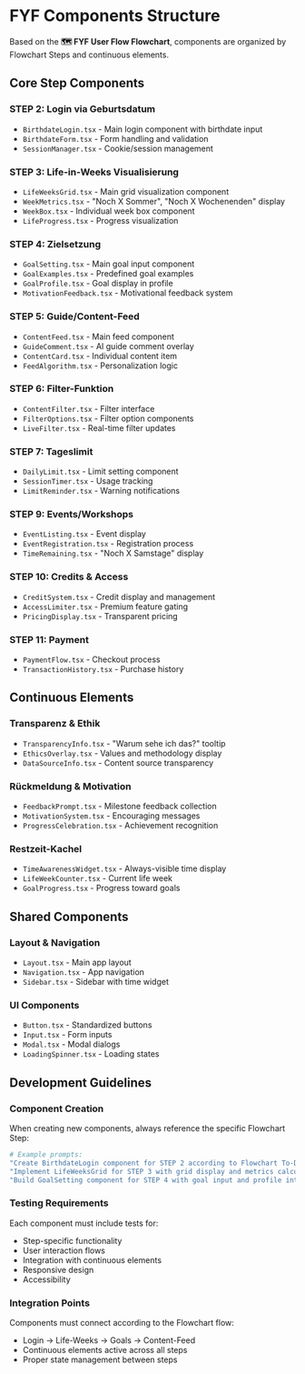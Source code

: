 # FYF Components Structure

Based on the **🗺️ FYF User Flow Flowchart**, components are organized by Flowchart Steps and continuous elements.

## Core Step Components

### STEP 2: Login via Geburtsdatum
- `BirthdateLogin.tsx` - Main login component with birthdate input
- `BirthdateForm.tsx` - Form handling and validation
- `SessionManager.tsx` - Cookie/session management

### STEP 3: Life-in-Weeks Visualisierung
- `LifeWeeksGrid.tsx` - Main grid visualization component
- `WeekMetrics.tsx` - "Noch X Sommer", "Noch X Wochenenden" display
- `WeekBox.tsx` - Individual week box component
- `LifeProgress.tsx` - Progress visualization

### STEP 4: Zielsetzung
- `GoalSetting.tsx` - Main goal input component
- `GoalExamples.tsx` - Predefined goal examples
- `GoalProfile.tsx` - Goal display in profile
- `MotivationFeedback.tsx` - Motivational feedback system

### STEP 5: Guide/Content-Feed
- `ContentFeed.tsx` - Main feed component
- `GuideComment.tsx` - AI guide comment overlay
- `ContentCard.tsx` - Individual content item
- `FeedAlgorithm.tsx` - Personalization logic

### STEP 6: Filter-Funktion
- `ContentFilter.tsx` - Filter interface
- `FilterOptions.tsx` - Filter option components
- `LiveFilter.tsx` - Real-time filter updates

### STEP 7: Tageslimit
- `DailyLimit.tsx` - Limit setting component
- `SessionTimer.tsx` - Usage tracking
- `LimitReminder.tsx` - Warning notifications

### STEP 9: Events/Workshops
- `EventListing.tsx` - Event display
- `EventRegistration.tsx` - Registration process
- `TimeRemaining.tsx` - "Noch X Samstage" display

### STEP 10: Credits & Access
- `CreditSystem.tsx` - Credit display and management
- `AccessLimiter.tsx` - Premium feature gating
- `PricingDisplay.tsx` - Transparent pricing

### STEP 11: Payment
- `PaymentFlow.tsx` - Checkout process
- `TransactionHistory.tsx` - Purchase history

## Continuous Elements

### Transparenz & Ethik
- `TransparencyInfo.tsx` - "Warum sehe ich das?" tooltip
- `EthicsOverlay.tsx` - Values and methodology display
- `DataSourceInfo.tsx` - Content source transparency

### Rückmeldung & Motivation
- `FeedbackPrompt.tsx` - Milestone feedback collection
- `MotivationSystem.tsx` - Encouraging messages
- `ProgressCelebration.tsx` - Achievement recognition

### Restzeit-Kachel
- `TimeAwarenessWidget.tsx` - Always-visible time display
- `LifeWeekCounter.tsx` - Current life week
- `GoalProgress.tsx` - Progress toward goals

## Shared Components

### Layout & Navigation
- `Layout.tsx` - Main app layout
- `Navigation.tsx` - App navigation
- `Sidebar.tsx` - Sidebar with time widget

### UI Components
- `Button.tsx` - Standardized buttons
- `Input.tsx` - Form inputs
- `Modal.tsx` - Modal dialogs
- `LoadingSpinner.tsx` - Loading states

## Development Guidelines

### Component Creation
When creating new components, always reference the specific Flowchart Step:

```bash
# Example prompts:
"Create BirthdateLogin component for STEP 2 according to Flowchart To-Do Block"
"Implement LifeWeeksGrid for STEP 3 with grid display and metrics calculation"
"Build GoalSetting component for STEP 4 with goal input and profile integration"
```

### Testing Requirements
Each component must include tests for:
- Step-specific functionality
- User interaction flows
- Integration with continuous elements
- Responsive design
- Accessibility

### Integration Points
Components must connect according to the Flowchart flow:
- Login → Life-Weeks → Goals → Content-Feed
- Continuous elements active across all steps
- Proper state management between steps
